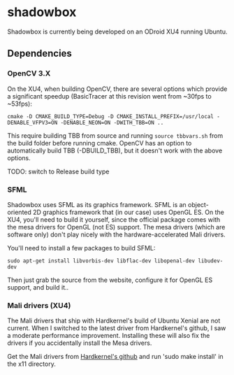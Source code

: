 # shadowbox

Shadowbox is currently being developed on an ODroid XU4 running Ubuntu.

## Dependencies

### OpenCV 3.X

On the XU4, when building OpenCV, there are several options which provide a
significant speedup (BasicTracer at this revision went from ~30fps to ~53fps):

```
cmake -D CMAKE_BUILD_TYPE=Debug -D CMAKE_INSTALL_PREFIX=/usr/local -DENABLE_VFPV3=ON -DENABLE_NEON=ON -DWITH_TBB=ON ..
```

This require building TBB from source and running `source tbbvars.sh` from the
build folder before running cmake. OpenCV has an option to automatically build
TBB (-DBUILD_TBB), but it doesn't work with the above options.

TODO: switch to Release build type

### SFML

Shadowbox uses SFML as its graphics framework. SFML is an object-oriented 2D
graphics framework that (in our case) uses OpenGL ES. On the XU4, you'll need
to build it yourself, since the official package comes with the mesa drivers
for OpenGL (not ES) support. The mesa drivers (which are software only) don't
  play nicely with the hardware-accelerated Mali drivers.

You'll need to install a few packages to build SFML:

```
sudo apt-get install libvorbis-dev libflac-dev libopenal-dev libudev-dev
```

Then just grab the source from the website, configure it for OpenGL ES support,
and build it..

### Mali drivers (XU4)

The Mali drivers that ship with Hardkernel's build of Ubuntu Xenial are not
current. When I switched to the latest driver from Hardkernel's github, I saw a
moderate performance improvement. Installing these will also fix the drivers if
you accidentally install the Mesa drivers.

Get the Mali drivers from [Hardkernel's
github](https://github.com/mdrjr/5422_mali) and run 'sudo make install' in the
x11 directory.
